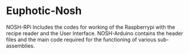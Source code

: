 # Euphotic-Nosh

NOSH-RPi Includes the codes for working of the Raspberrypi with the recipe reader and the User Interface.
NOSH-Arduino contains the header files and the main code required for the functioning of various sub-assemblies.
